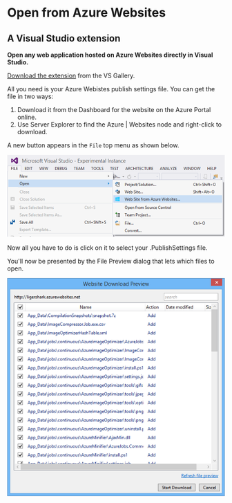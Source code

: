 # Open from Azure Websites
## A Visual Studio extension

__Open any web application hosted on Azure Websites directly in Visual Studio.__

[Download the extension](https://visualstudiogallery.msdn.microsoft.com/60d414b1-4ead-4fde-9359-588aa126cd6c)
from the VS Gallery.

All you need is your Azure Webistes publish settings file. You can get the file in two ways:

1. Download it from the Dashboard for the website on the Azure Portal online.
2. Use Server Explorer to find the Azure | Websites node and right-click to download.

A new button appears in the `File` top menu as shown below.

![hello text](https://raw.githubusercontent.com/ligershark/OpenFromPortal/master/img/FileOpen.png)

Now all you have to do is click on it to select your .PublishSettings file.

You'll now be presented by the File Preview dialog that lets which files to open.

![hello text](https://raw.githubusercontent.com/ligershark/OpenFromPortal/master/img/PreviewDialog.png)